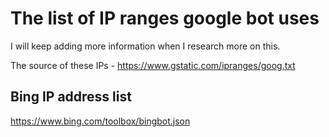 # The list of IP ranges google bot uses 

I will keep adding more information when I research more on this. 

The source of these IPs - https://www.gstatic.com/ipranges/goog.txt


## Bing IP address list 
https://www.bing.com/toolbox/bingbot.json
